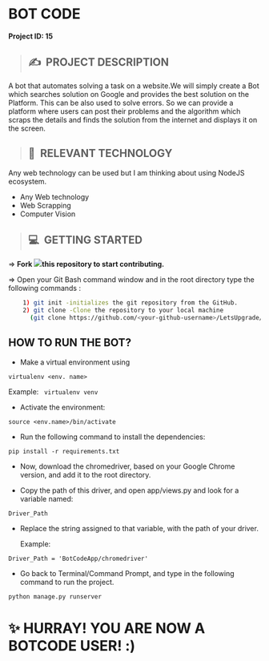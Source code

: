 # **BOT CODE**

**Project ID: 15**
>## ✍&nbsp; PROJECT DESCRIPTION
A bot that automates solving a task on a website.We will simply create a Bot which searches solution on Google and provides the best solution on the Platform. This can be also used to solve errors. So we can provide a platform where users can post their problems and the algorithm which scraps the details and finds the solution from the internet and displays it on the screen.

>## 📂&nbsp; RELEVANT TECHNOLOGY
Any web technology can be used but I am thinking about using NodeJS ecosystem.

* Any Web technology
* Web Scrapping
* Computer Vision


>## 💻&nbsp; GETTING STARTED

=> **Fork <a href=https://github.com/LetsUpgrade/BOT-CODE><img src="https://img.icons8.com/ios/24/000000/code-fork.png"></a>this repository to start contributing.**

=> Open your Git Bash command window and in the root directory type the following commands :
```bash
    1) git init -initializes the git repository from the GitHub. 
    2) git clone -Clone the repository to your local machine
      (git clone https://github.com/<your-github-username>/LetsUpgrade/BOT-CODE)
```    

## HOW TO RUN THE BOT?

- Make a virtual environment using
```
virtualenv <env. name> 
```
  Example: ``` virtualenv venv```
  
 - Activate the environment:
 ```
 source <env.name>/bin/activate
 ```

- Run the following command to install the dependencies:
```
pip install -r requirements.txt
```

- Now, download the chromedriver, based on your Google Chrome version, and add it to the root directory.

- Copy the path of this driver, and open app/views.py and look for a variable named:
```
Driver_Path
```

- Replace the string assigned to that variable, with the path of your driver.
  
  Example:
```
Driver_Path = 'BotCodeApp/chromedriver'
```

- Go back to Terminal/Command Prompt, and type in the following command to run the project.
```
python manage.py runserver
```

# :sparkles: HURRAY! YOU ARE NOW A BOTCODE USER! :) 

